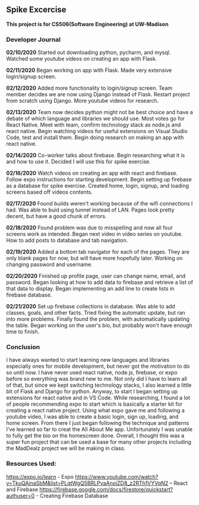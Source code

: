 ## Spike Excercise

**This project is for CS506(Software Engineering) at UW-Madison**

### Developer Journal

**02/10/2020**
Started out downloading python, pycharm, and mysql. Watched some youtube videos on creating an app with Flask.

**02/11/2020**
Began working on app with Flask. Made very extensive login/signup screen.

**02/12/2020**
Added more functionality to login/signup screen. Team member decides we are now using Django instead of Flask. Restart project from scratch using Django. More youtube videos for research.

**02/13/2020**
Team now decides python might not be best choice and have a debate of which language and libraries we should use. Most votes go for React Native. Meet with team, confirm technology stack as node.js and react native. Begin watching videos for useful extensions on Visual Studio Code, test and install them. Begin doing research on making an app with react native.

**02/14/2020**
Co-worker talks about firebase. Begin researching what it is and how to use it. Decided I will use this for spike exercise.

**02/16/2020**
Watch videos on creating an app with react and firebase. Follow expo instructions for starting development. Begin setting up firebase as a database for spike exercise. Created home, login, signup, and loading screens based off videos contents.

**02/17/2020**
Found builds weren't working because of the wifi connections I had. Was able to buid using tunnel instead of LAN. Pages look pretty decent, but have a good chunk of errors.

**02/18/2020**
Found problem was due to misspelling and now all four screens work as intended. Began next video in video series on youtube. How to add posts to database and tab navigation.

**02/19/2020**
Added a bottom tab navigator for each of the pages. They are only blank pages for now, but will have more hopefully later. Working on changing password and username.

**02/20/2020**
Finished up profile page, user can change name, email, and password. Began looking at how to add data to firebase and retrieve a list of that data to display. Began implementing an add line to create lists in firebase database.

**02/21/2020**
Set up firebase collections in database. Was able to add classes, goals, and other facts. Tried fixing the automatic update, but ran into more problems. Finally found the problem, with automatically updating the table. Began working on the user's bio, but probably won't have enough time to finish.

### Conclusion

I have always wanted to start learning new languages and libraries especially ones for mobile development, but never got the motivation to do so until now. I have never used react native, node.js, firebase, or expo before so everything was brand new to me. Not only did I have to learn all of that, but since we kept switching technology stacks, I also learned a little bit of Flask and Django for python. Anyway, to start I began setting up extensions for react native and in VS Code. While researching, I found a lot of people recommending expo to start which is basically a starter kit for creating a react native project. Using what expo gave me and following a youtube video, I was able to create a basic login, sign up, loading, and home screen. From there I just began following the technique and patterns I've learned so far to creat the All About Me app. Unfortunately I was unable to fully get the bio on the homescreen done. Overall, I thought this was a super fun project that can be used a base for many other projects including the MadDealz project we will be making in class.

### Resources Used:

https://expo.io/learn - Expo
https://www.youtube.com/watch?v=TkuQAjnaSbM&list=PLqtWgQ5BRLPvaAnoiZD8_z2RTh1VYVqN2 – React and Firebase
https://firebase.google.com/docs/firestore/quickstart?authuser=0 - Creating Firebase Database
